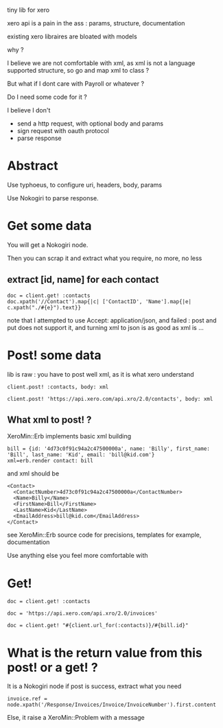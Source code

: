 tiny lib for xero

xero api is a pain in the ass : params, structure, documentation

existing xero libraires are bloated with models

why ?

I believe we are not comfortable with xml, as xml is not a language supported structure, so go and map xml to class ?

But what if I dont care with Payroll or whatever ?

Do I need some code for it ?

I believe I don't

* send a http request, with optional body and params
* sign request with oauth protocol
* parse response


Abstract
========
Use typhoeus, to configure uri, headers, body, params

Use Nokogiri to parse response.


Get some data
=============

You will get a Nokogiri node.

Then you can scrap it and extract what you require, no more, no less

extract [id, name] for each contact
-----------------------------------
    doc = client.get! :contacts
    doc.xpath('//Contact').map{|c| ['ContactID', 'Name'].map{|e| c.xpath("./#{e}").text}}

note that I attempted to use Accept: application/json, and failed : post and put does not support it, and turning xml to json is as good as xml is ...

Post! some data
===============
lib is raw : you have to post well xml, as it is what xero understand

    client.post! :contacts, body: xml

    client.post! 'https://api.xero.com/api.xro/2.0/contacts', body: xml

What xml to post! ?
-------------------
XeroMin::Erb implements basic xml building

    bill = {id: '4d73c0f91c94a2c47500000a', name: 'Billy', first_name: 'Bill', last_name: 'Kid', email: 'bill@kid.com'}
    xml=erb.render contact: bill

and xml should be

    <Contact>
      <ContactNumber>4d73c0f91c94a2c47500000a</ContactNumber>
      <Name>Billy</Name>
      <FirstName>Bill</FirstName>
      <LastName>Kid</LastName>
      <EmailAddress>bill@kid.com</EmailAddress>
    </Contact>

see XeroMin::Erb source code for precisions, templates for example, documentation

Use anything else you feel more comfortable with

Get!
====
    doc = client.get! :contacts

    doc = 'https://api.xero.com/api.xro/2.0/invoices'

    doc = client.get! "#{client.url_for(:contacts)}/#{bill.id}"


What is the return value from this post! or a get! ?
====================================================
It is a Nokogiri node if post is success, extract what you need

    invoice.ref = node.xpath('/Response/Invoices/Invoice/InvoiceNumber').first.content

Else, it raise a XeroMin::Problem with a message

